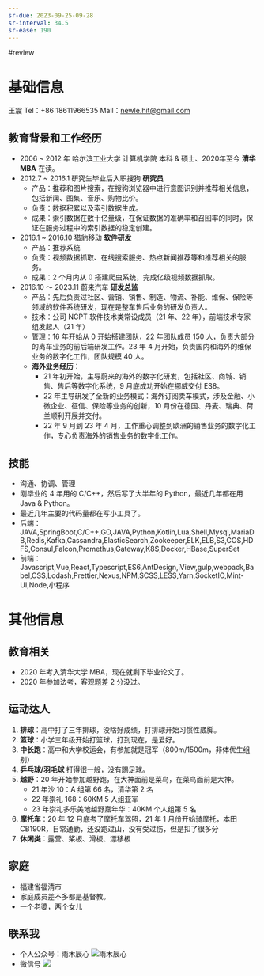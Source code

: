 ```yaml
---
sr-due: 2023-09-25-09-28
sr-interval: 34.5
sr-ease: 190
---
```


#review 
# 基础信息
王震
Tel：+86 18611966535
Mail：newle.hit@gmail.com
## 教育背景和工作经历
- 2006 ~ 2012 年 哈尔滨工业大学 计算机学院 本科 & 硕士、2020年至今 **清华MBA** 在读。
- 2012.7 ~ 2016.1 研究生毕业后入职搜狗 **研究员**
	- 产品：推荐和图片搜索，在搜狗浏览器中进行意图识别并推荐相关信息，包括新闻、图集、音乐、购物比价。
	- 负责：数据积累以及索引数据生成。
	- 成果：索引数据在数十亿量级，在保证数据的准确率和召回率的同时，保证在服务过程中的索引数据的稳定创建。
- 2016.1 ~ 2016.10 猎豹移动 **软件研发**
	- 产品：推荐系统
	- 负责：视频数据抓取、在线搜索服务、热点新闻推荐等和推荐相关的服务。
	- 成果：2 个月内从 0 搭建爬虫系统，完成亿级视频数据抓取。
- 2016.10 ～ 2023.11 蔚来汽车 **研发总监**
	- 产品：先后负责过社区、营销、销售、制造、物流、补能、维保、保险等领域的软件系统研发，现在是整车售后业务的研发负责人。  
	- 技术：公司 NCPT 软件技术类常设成员（21 年、22 年），前端技术专家组发起人（21 年）
	- 管理：16 年开始从 0 开始搭建团队，22 年团队成员 150 人，负责大部分的离车业务的前后端研发工作。23 年 4 月开始，负责国内和海外的维保业务的数字化工作，团队规模 40 人。
	- **海外业务经历**：
		- 21 年初开始，主导蔚来的海外的数字化研发，包括社区、商城、销售、售后等数字化系统，9 月底成功开始在挪威交付 ES8。
		- 22 年主导研发了全新的业务模式：海外订阅卖车模式，涉及金融、小微企业、征信、保险等业务的创新，10 月份在德国、丹麦、瑞典、荷兰顺利开展并交付。
		- 22 年 9 月到 23 年 4 月，工作重心调整到欧洲的销售业务的数字化工作，专心负责海外的销售业务的数字化工作。

## 技能
- 沟通、协调、管理
- 刚毕业的 4 年用的 C/C++，然后写了大半年的 Python，最近几年都在用 Java & Python。
- 最近几年主要的代码量都在写小工具了。
- 后端：JAVA,SpringBoot,C/C++,GO,JAVA,Python,Kotlin,Lua,Shell,Mysql,MariaDB,Redis,Kafka,Cassandra,ElasticSearch,Zookeeper,ELK,ELB,S3,COS,HDFS,Consul,Falcon,Promethus,Gateway,K8S,Docker,HBase,SuperSet
- 前端：Javascript,Vue,React,Typescript,ES6,AntDesign,iView,gulp,webpack,Babel,CSS,Lodash,Prettier,Nexus,NPM,SCSS,LESS,Yarn,SocketIO,Mint-UI,Node,小程序

# 其他信息
## 教育相关
- 2020 年考入清华大学 MBA，现在就剩下毕业论文了。
- 2020 年参加法考，客观题差 2 分没过。
## 运动达人
1.  **排球**：高中打了三年排球，没啥好成绩，打排球开始习惯性崴脚。
2.  **篮球**：小学三年级开始打篮球，打到现在，是爱好。
3.  **中长跑**：高中和大学校运会，有参加就是冠军（800m/1500m，非体优生组别）
4.  **乒乓球/羽毛球** 打得很一般，没有踢足球。
5.  **越野**：20 年开始参加越野跑，在大神面前是菜鸟，在菜鸟面前是大神。
	- 21 年沙 10：A 组第 66 名，清华第 2 名
	- 22 年崇礼 168：60KM 5 人组亚军
	- 23 年崇礼多乐美地越野嘉年华：40KM 个人组第 5 名
6.  **摩托车**：20 年 12 月底考了摩托车驾照，21 年 1 月份开始骑摩托，本田 CB190R，日常通勤，还没跑过山，没有受过伤，但是扣了很多分
7. **休闲类**：露营、桨板、滑板、漂移板
## 家庭
- 福建省福清市
- 家庭成员差不多都是基督教。
- 一个老婆，两个女儿
## 联系我
- 个人公众号：雨木辰心
![雨木辰心](https://s2.loli.net/2022/12/31/L2TQ1cMreqxfnbN.jpg)
- 微信号
![](https://s2.loli.net/2022/12/31/b6CAsBH93G8mjlt.jpg)




